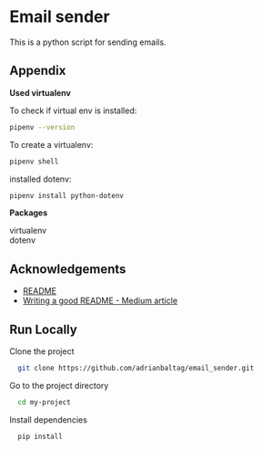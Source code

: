 # Email sender

This is a python script for sending emails.

## Appendix

**Used virtualenv**


To check if virtual env is installed:  
```bash
pipenv --version  
```

To create a virtualenv:  
```bash
pipenv shell
```

installed dotenv:  
```bash
pipenv install python-dotenv
```


**Packages**  

virtualenv   
dotenv 


## Acknowledgements

 - [README](https://readme.so/)  
 - [Writing a good README - Medium article](https://medium.com/analytics-vidhya/writing-github-readme-e593f278a796)


## Run Locally

Clone the project

```bash
  git clone https://github.com/adrianbaltag/email_sender.git
```

Go to the project directory

```bash
  cd my-project
```

Install dependencies

```bash
  pip install
```